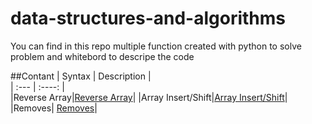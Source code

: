 # data-structures-and-algorithms
You can find in this repo multiple function created  with python to solve problem and whitebord to descripe the code

##Contant
| Syntax      | Description |    
| :---        |    :----:   |          
|Reverse Array|[Reverse Array](./python/reverse/reverse.md)|
|Array Insert/Shift|[Array Insert/Shift](./python/array-insert-shift/array-insert-shift.md)|
|Removes| [Removes](./python/removes/removes.md)|